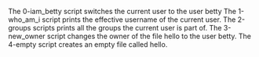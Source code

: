 The 0-iam_betty script switches the current user to the user betty
The 1-who_am_i script prints the effective username of the current user.
The 2-groups scripts prints all the groups the current user is part of.
The 3-new_owner script changes the owner of the file hello to the user betty.
The 4-empty script creates an empty file called hello.
